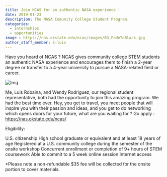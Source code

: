 ```yaml
---
title: Join NCAS for an authentic NASA experience !
date: 2019-01-23
description: The NASA Comunity College Student Program.
categories:
  - internships
  - opportunities
image : https://nas.okstate.edu/ncas/images/BG_FadeToBlack.jpg
author_staff_member: 5-luis
---
```

Have you heard of NCAS ?
NCAS gives community college STEM students an authentic NASA experience and encourages them to finish a 2-year degree or transfer to a 4-year university to pursue a NASA-related field or career.

![Img](https://roundupreads.jsc.nasa.gov/images/imagefull-1039.png)

Me, Luis Robaina, and Wendy Rodriguez, our regional student representative, both had the opportunity to join this amazing program. We had the best time ever. 
Hey, you get to travel, you meet people that will inspire you with their passion and ideas, and you get to do networking which opens doors for your future, what are you waiting for ? 
Go apply :  
https://nas.okstate.edu/ncas/



Eligibility:

U.S. citizenship
High school graduate or equivalent and at least 18 years of age
Registered at a U.S. community college during the semester of the onsite workshop
Concurrent enrollment or completion of 9+ hours of STEM coursework
Able to commit to a 5 week online session
Internet access

*Please note a non-refundable $35 fee will be collected for the onsite portion to cover materials.



